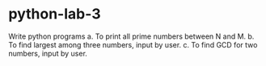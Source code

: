# python-lab-3
Write python programs a. To print all prime numbers between N and M. b. To find largest among three numbers, input by user. c. To find GCD for two numbers, input by user.
